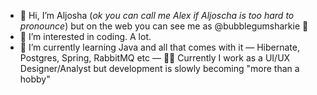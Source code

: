 - 👋 Hi, I’m Aljosha (*ok you can call me Alex if Aljoscha is too hard to pronounce*) but on the web you can see me as @bubblegumsharkie 🦈 
- 👀 I’m interested in coding. A lot.
- 🌱 I’m currently learning Java and all that comes with it — Hibernate, Postgres, Spring, RabbitMQ etc
—  👨‍💻 Currently I work as a UI/UX Designer/Analyst but development is slowly becoming "more than a hobby"

<!---
bubblegumsharkie/bubblegumsharkie is a ✨ special ✨ repository because its `README.md` (this file) appears on your GitHub profile.
You can click the Preview link to take a look at your changes.
--->
